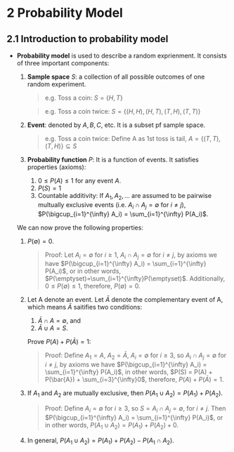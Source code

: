 # 2 Probability Model
## 2.1 Introduction to probability model
- <b>Probability model</b> is used to describe a random exprienment.
It consists of three important components:
    1. <b>Sample space</b> $S$: a collection of all possible outcomes of one random experiment.
        >e.g. Toss a coin: $S = \{H, T\}$

        >e.g. Toss a coin twice: $S = \{(H,H), (H,T), (T,H), (T,T)\}$
    2. <b>Event</b>: denoted by $A, B, C$, etc. It is a subset pf sample space.
        >e.g. Toss a coin twice:
        Define A as 1st toss is tail, $A = \{(T,T), (T,H)\} \subseteq S$
    3. <b>Probability function</b> $P$: It is a function of events. 
    It satisfies properties (axioms):
        1. $0 \leq P(A) \leq 1$ for any event $A$.
        2. $P(S) = 1$
        3. Countable additivity: If $A_1, A_2, \dots$ are assumed to be pairwise multually exclusive events (i.e. $A_i \cap A_j = \emptyset$ for $i \neq j$), $P(\bigcup_{i=1}^{\infty} A_i) = \sum_{i=1}^{\infty} P(A_i)$.

    We can now prove the following properties:
    1. $P(\emptyset) = 0$.
        >Proof: Let $A_i = \emptyset$ for $i \geq 1$, $A_i \cap A_j = \emptyset$ for $i \neq j$, by axioms we have $P(\bigcup_{i=1}^{\infty} A_i) = \sum_{i=1}^{\infty} P(A_i)$, or in other words, $P(\emptyset)=\sum_{i=1}^{\infty}P(\emptyset)$. Additionally, $0 \leq P(\emptyset) \leq 1$, therefore, $P(\emptyset) = 0$.
    2. Let A denote an event. Let $\bar{A}$ denote the complementary event of A, which means $\bar{A}$ saitifies two conditions:
        1) $\bar{A} \cap A = \emptyset$, and
        2) $\bar{A} \cup A = S$.

        Prove $P(A) + P(\bar{A}) = 1$:
        >Proof: Define $A_1 = A$, $A_2 = \bar{A}$, $A_i = \emptyset$ for $i \geq 3$, so $A_i \cap A_j = \emptyset$ for $i \neq j$, by axioms we have $P(\bigcup_{i=1}^{\infty} A_i) = \sum_{i=1}^{\infty} P(A_i)$, in other words, $P(S) = P(A) + P(\bar{A}) + \sum_{i=3}^{\infty}0$, therefore, $P(A) + P(\bar{A}) = 1$.
    3. If $A_1$ and $A_2$ are mutually exclusive, then $P(A_1 \cup A_2) = P(A_1) + P(A_2)$.
        >Proof: Define $A_i = \emptyset$ for $i \geq 3$, so $S = A_i \cap A_j = \emptyset$, for $i \neq j$. Then $P(\bigcup_{i=1}^{\infty} A_i) = \sum_{i=1}^{\infty} P(A_i)$, or in other words, $P(A_1 \cup A_2) = P(A_1) + P(A_2) + 0$.
    4. In general, $P(A_1 \cup A_2) = P(A_1) + P(A_2) - P(A_1 \cap A_2)$.